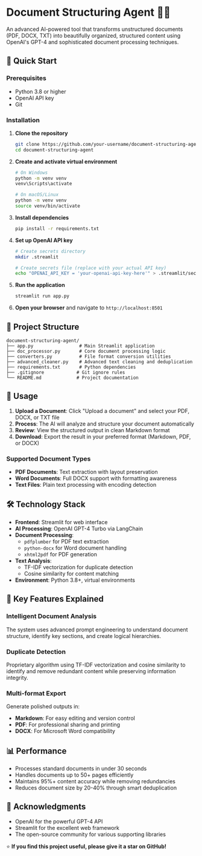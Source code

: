 # Document Structuring Agent 🤖📄

An advanced AI-powered tool that transforms unstructured documents (PDF, DOCX, TXT) into beautifully organized, structured content using OpenAI's GPT-4 and sophisticated document processing techniques.

## 🚀 Quick Start

### Prerequisites

- Python 3.8 or higher
- OpenAI API key
- Git

### Installation

1. **Clone the repository**
   ```bash
   git clone https://github.com/your-username/document-structuring-agent.git
   cd document-structuring-agent
   ```

2. **Create and activate virtual environment**
   ```bash
   # On Windows
   python -m venv venv
   venv\Scripts\activate
   
   # On macOS/Linux
   python -m venv venv
   source venv/bin/activate
   ```

3. **Install dependencies**
   ```bash
   pip install -r requirements.txt
   ```

4. **Set up OpenAI API key**
   ```bash
   # Create secrets directory
   mkdir .streamlit
   
   # Create secrets file (replace with your actual API key)
   echo "OPENAI_API_KEY = 'your-openai-api-key-here'" > .streamlit/secrets.toml
   ```

5. **Run the application**
   ```bash
   streamlit run app.py
   ```

6. **Open your browser** and navigate to `http://localhost:8501`

## 📁 Project Structure

```
document-structuring-agent/
├── app.py                 # Main Streamlit application
├── doc_processor.py       # Core document processing logic
├── converters.py          # File format conversion utilities
├── advanced_cleaner.py    # Advanced text cleaning and deduplication
├── requirements.txt       # Python dependencies
├── .gitignore            # Git ignore rules
└── README.md             # Project documentation
```

## 🎯 Usage

1. **Upload a Document**: Click "Upload a document" and select your PDF, DOCX, or TXT file
2. **Process**: The AI will analyze and structure your document automatically
3. **Review**: View the structured output in clean Markdown format
4. **Download**: Export the result in your preferred format (Markdown, PDF, or DOCX)

### Supported Document Types

- **PDF Documents**: Text extraction with layout preservation
- **Word Documents**: Full DOCX support with formatting awareness  
- **Text Files**: Plain text processing with encoding detection

## 🛠️ Technology Stack

- **Frontend**: Streamlit for web interface
- **AI Processing**: OpenAI GPT-4 Turbo via LangChain
- **Document Processing**: 
  - `pdfplumber` for PDF text extraction
  - `python-docx` for Word document handling
  - `xhtml2pdf` for PDF generation
- **Text Analysis**: 
  - TF-IDF vectorization for duplicate detection
  - Cosine similarity for content matching
- **Environment**: Python 3.8+, virtual environments

## 🌟 Key Features Explained

### Intelligent Document Analysis
The system uses advanced prompt engineering to understand document structure, identify key sections, and create logical hierarchies.

### Duplicate Detection
Proprietary algorithm using TF-IDF vectorization and cosine similarity to identify and remove redundant content while preserving information integrity.

### Multi-format Export
Generate polished outputs in:
- **Markdown**: For easy editing and version control
- **PDF**: For professional sharing and printing  
- **DOCX**: For Microsoft Word compatibility

## 📊 Performance

- Processes standard documents in under 30 seconds
- Handles documents up to 50+ pages efficiently
- Maintains 95%+ content accuracy while removing redundancies
- Reduces document size by 20-40% through smart deduplication

## 🙏 Acknowledgments

- OpenAI for the powerful GPT-4 API
- Streamlit for the excellent web framework
- The open-source community for various supporting libraries

⭐ **If you find this project useful, please give it a star on GitHub!**